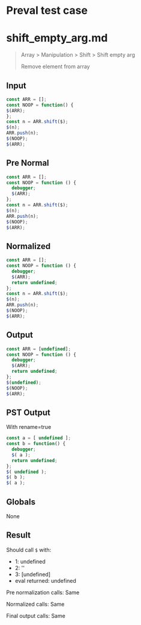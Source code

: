 # Preval test case

# shift_empty_arg.md

> Array > Manipulation > Shift > Shift empty arg
>
> Remove element from array

## Input

`````js filename=intro
const ARR = [];
const NOOP = function() {
$(ARR);
};
const n = ARR.shift($);
$(n);
ARR.push(n);
$(NOOP);
$(ARR);
`````

## Pre Normal


`````js filename=intro
const ARR = [];
const NOOP = function () {
  debugger;
  $(ARR);
};
const n = ARR.shift($);
$(n);
ARR.push(n);
$(NOOP);
$(ARR);
`````

## Normalized


`````js filename=intro
const ARR = [];
const NOOP = function () {
  debugger;
  $(ARR);
  return undefined;
};
const n = ARR.shift($);
$(n);
ARR.push(n);
$(NOOP);
$(ARR);
`````

## Output


`````js filename=intro
const ARR = [undefined];
const NOOP = function () {
  debugger;
  $(ARR);
  return undefined;
};
$(undefined);
$(NOOP);
$(ARR);
`````

## PST Output

With rename=true

`````js filename=intro
const a = [ undefined ];
const b = function() {
  debugger;
  $( a );
  return undefined;
};
$( undefined );
$( b );
$( a );
`````

## Globals

None

## Result

Should call `$` with:
 - 1: undefined
 - 2: '<function>'
 - 3: [undefined]
 - eval returned: undefined

Pre normalization calls: Same

Normalized calls: Same

Final output calls: Same
